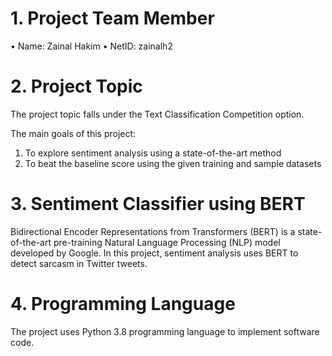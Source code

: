# 1.	Project Team Member
•	Name: Zainal Hakim
•	NetID: zainalh2

# 2.	Project Topic
The project topic falls under the Text Classification Competition option. 

The main goals of this project:
1.	To explore sentiment analysis using a state-of-the-art method
2.	To beat the baseline score using the given training and sample datasets

# 3.	Sentiment Classifier using BERT
Bidirectional Encoder Representations from Transformers (BERT) is a state-of-the-art pre-training Natural Language Processing (NLP) model developed by Google. In this project, sentiment analysis uses BERT to detect sarcasm in Twitter tweets.

# 4.	Programming Language
The project uses Python 3.8 programming language to implement software code.
